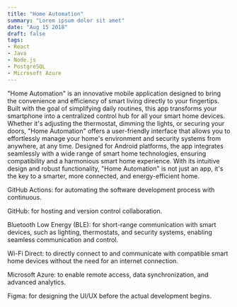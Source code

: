 ```yaml
---
title: "Home Automation"
summary: "Lorem ipsum dolor sit amet"
date: "Aug 15 2018"
draft: false
tags:
- React
- Java
- Node.js
- PostgreSQL
- Microsoft Azure
---
```


"Home Automation" is an innovative mobile application designed to bring the convenience and efficiency of smart living directly to your fingertips. Built with the goal of simplifying daily routines, this app transforms your smartphone into a centralized control hub for all your smart home devices. Whether it's adjusting the thermostat, dimming the lights, or securing your doors, "Home Automation" offers a user-friendly interface that allows you to effortlessly manage your home's environment and security systems from anywhere, at any time. Designed for Android platforms, the app integrates seamlessly with a wide range of smart home technologies, ensuring compatibility and a harmonious smart home experience. With its intuitive design and robust functionality, "Home Automation" is not just an app, it's the key to a smarter, more connected, and energy-efficient home.

GitHub Actions: for automating the software development process with continuous.

GitHub: for hosting and version control collaboration.

Bluetooth Low Energy (BLE): for short-range communication with smart devices, such as lighting, thermostats, and security systems, enabling seamless communication and control.

Wi-Fi Direct: to directly connect to and communicate with compatible smart home devices without the need for an internet connection.

Microsoft Azure: to enable remote access, data synchronization, and advanced analytics.

Figma: for designing the UI/UX before the actual development begins.
